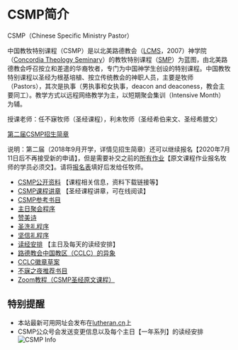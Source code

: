 # CSMP简介

CSMP（Chinese Specific Ministry Pastor）

中国教牧特别课程（CSMP）是以北美路德教会（[LCMS](https://www.lcms.org/)，2007）神学院（[Concordia Theology Seminary](https://www.ctsfw.edu/)）的教牧特别课程（[SMP](https://www.ctsfw.edu/future-students/smp/)）为蓝图，由北美路德教会呼召按立和差遣的华裔牧者，专门为中国神学生创设的特别课程。中国教牧特别课程以圣经为根基培植、按立传统教会的神职人员，主要是牧师（Pastors），其次是执事（男执事和女执事，deacon and deaconess，教会主要同工）。教学方式以远程网络教学为主，以短期聚会集训（Intensive Month）为辅。

授课老师：任不寐牧师（圣经课程），利未牧师（圣经希伯来文、圣经希腊文）

[第二届CSMP招生简章](/csmp-2nd)

说明：第二届（2018年9月开学，详情见招生简章）还可以继续报名【2020年7月11日后不再接受新的申请】，但是需要补交之前的[所有作业](./csmp-exam-2nd.md)【原文课程作业报名牧师的学员必须交】。请将[报名表](http://media.hisword.cn/CSMP-Application-Form.pdf)填好后发给任牧师。

* [CSMP公开资料](/csmp-info.md) 【课程相关信息，资料下载链接等】
* [CSMP课程讲章](/sermon.md) 【圣经课程讲章，可在线阅读】
* [CSMP参考书目](/csmp-refbooks.md)
* [主日聚会程序](/liturgy.md)
* [赞美诗](/hymns.md)
* [圣洗礼程序](/holy-baptism.md)
* [坚信礼程序](/confirmation.md)
* [读经安排](/lectionary.md) 【主日及每天的读经安排】
* [路德教会中国教区（CCLC）的异象](/cclc.md)
* [CCLC徽章草案](/cclc_logo.md)
* [不寐之夜推荐书目](/recommend-books.md)
* [Zoom教程（CSMP圣经原文课程）](/zoom.md)

## 特别提醒

* 本站最新可用网址会发布在[lutheran.cn](http://www.lutheran.cn)上
* CSMP公众号会发送变更信息以及每个主日【一年系列】的读经安排
![CSMP Info](http://img.hisword.cn/csmp_info_wechat_mp.jpg)
